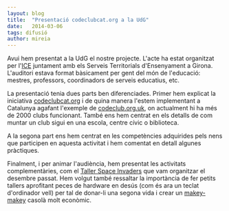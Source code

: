 ```yaml
---
layout: blog
title:  "Presentació codeclubcat.org a la UdG"
date:   2014-03-06 
tags: difusió
author: mireia
---
```


Avui hem presentat a la UdG el nostre projecte. L'acte ha estat organitzat per l'[ICE](http://www.udg.edu/tabid/6126/Default.aspx?ID=1476) juntament amb els Serveis Territorials d'Ensenyament a Girona. L'auditori estava format bàsicament per gent del món de l'educació: mestres, professors, coordinadors de serveis educatius, etc.

La presentació tenia dues parts ben diferenciades. Primer hem explicat la iniciativa [codeclubcat.org](http://codeclubcat.org) i de quina manera l'estem implementant a Catalunya agafant l'exemple de [codeclub.org.uk](http://www.codeclub.org.uk), on actualment hi ha més de 2000 clubs funcionant. També ens hem centrat en els detalls de com muntar un club sigui en una escola, centre cívic o biblioteca.

A la segona part ens hem centrat en les competències adquirides pels nens que participen en aquesta activitat i hem comentat en detall algunes pràctiques.

Finalment, i per animar l'audiència, hem presentat les activitats complementàries, com el [Taller Space Invaders](http://codeclubbesalu.blogspot.com.es/2014/02/1er-mini-taller-dinteraccio-i-videojocs.html) que vam organitzar el desembre passat. Hem volgut també ressaltar la importància de fer petits tallers aprofitant peces de hardware en desús (com és ara un teclat d'ordinador vell) per tal de donar-li una segona vida i crear un [makey-makey](http://www.makeymakey.com/) casolà molt econòmic.
